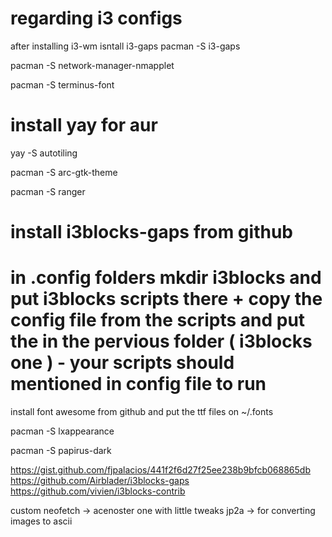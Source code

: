 # regarding i3 configs

after installing  i3-wm isntall i3-gaps
pacman -S i3-gaps

pacman -S network-manager-nmapplet

pacman -S terminus-font

# install yay for aur 

yay -S autotiling

pacman -S arc-gtk-theme

pacman -S ranger

# install i3blocks-gaps from github

# in .config folders mkdir i3blocks and put i3blocks scripts there + copy the config file from the scripts and put the in the pervious folder ( i3blocks one ) - your scripts should mentioned in config file to run

install font awesome from github and put the ttf files on ~/.fonts 

pacman -S lxappearance

pacman -S papirus-dark

https://gist.github.com/fjpalacios/441f2f6d27f25ee238b9bfcb068865db
https://github.com/Airblader/i3blocks-gaps
https://github.com/vivien/i3blocks-contrib

custom neofetch -> acenoster one with little tweaks
jp2a -> for converting images to ascii

